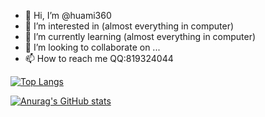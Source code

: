 - 👋 Hi, I’m @huami360
- 👀 I’m interested in (almost everything in computer)
- 🌱 I’m currently learning (almost everything in computer)
- 💞️ I’m looking to collaborate on ...
- 📫 How to reach me QQ:819324044

[![Top Langs](https://github-readme-stats-mosa-bunrh04w5-gutaozi.vercel.app/api/top-langs/?username=huami360&count_private=true&layout=compact&exclude_repo=cumtb-helper-flutter)](https://github.com/GuTaoZi/github-readme-stats)

[![Anurag's GitHub stats](https://github-readme-stats-mosa-bunrh04w5-gutaozi.vercel.app/api?username=huami360&count_private=true&show_icons=true&hide_rank=true)](https://github.com/GuTaoZi/github-readme-stats)  


<!---
huami360/huami360 is a ✨ special ✨ repository because its `README.md` (this file) appears on your GitHub profile.
You can click the Preview link to take a look at your changes.
--->
